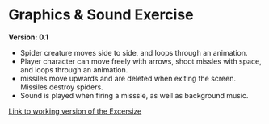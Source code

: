 # Graphics & Sound Exercise
**Version: 0.1**
* Spider creature moves side to side, and loops through an animation.
* Player character can move freely with arrows, shoot missles with space, and loops through an animation.
* missiles move upwards and are deleted when exiting the screen. Missiles destroy spiders.
* Sound is played when firing a misssle, as well as background music.

[Link to working version of the Excersize](https://gd.games/games/b50bfc25-a604-457c-91f3-5ec26a0de9df)

